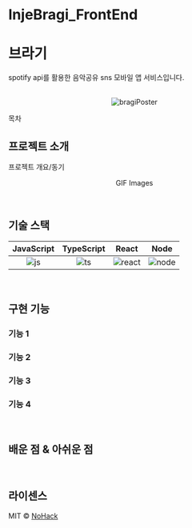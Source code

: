 # InjeBragi_FrontEnd
# 브라기
spotify api를 활용한 음악공유 sns 모바일 앱 서비스입니다.
<p align="center">
  <br>
   <img alt="bragiPoster" src="https://github.com/InjeBragi/InjeBragi_FrontEnd/assets/50660458/0f79b04e-8d79-47a8-b859-b1be3050d061">
  <br>
</p>


목차

## 프로젝트 소개

<p align="justify">
프로젝트 개요/동기
</p>

<p align="center">
GIF Images
</p>

<br>

## 기술 스택

| JavaScript | TypeScript |  React   |  Node   |
| :--------: | :--------: | :------: | :-----: |
|   ![js]    |   ![ts]    | ![react] | ![node] |

<br>

## 구현 기능

### 기능 1

### 기능 2

### 기능 3

### 기능 4

<br>

## 배운 점 & 아쉬운 점

<p align="justify">

</p>

<br>

## 라이센스

MIT &copy; [NoHack](mailto:lbjp114@gmail.com)

<!-- Stack Icon Refernces -->

[js]: /images/stack/javascript.svg
[ts]: /images/stack/typescript.svg
[react]: /images/stack/react.svg
[node]: /images/stack/node.svg

